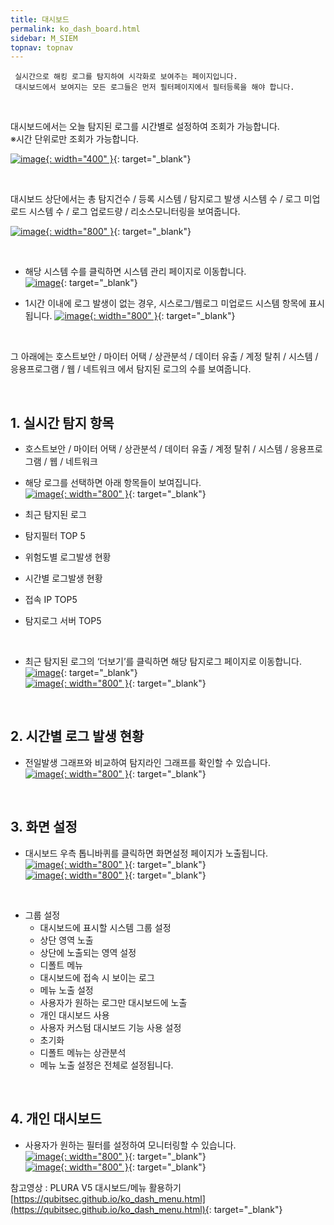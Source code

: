 ```yaml
---
title: 대시보드
permalink: ko_dash_board.html
sidebar: M_SIEM
topnav: topnav
---
```


     실시간으로 해킹 로그를 탐지하여 시각화로 보여주는 페이지입니다.
     대시보드에서 보여지는 모든 로그들은 먼저 필터페이지에서 필터등록을 해야 합니다.

<br />

대시보드에서는 오늘 탐지된 로그를 시간별로 설정하여 조회가 가능합니다.   
※시간 단위로만 조회가 가능합니다.

[![image](/docs/images/Manual/siem/dash/13.png){: width="400" }](/docs/images/Manual/siem/dash/13.png){: target="_blank"}

<br />

대시보드 상단에서는 총 탐지건수 / 등록 시스템 / 탐지로그 발생 시스템 수 / 로그 미업로드 시스템 수 / 로그 업로드량 / 리소스모니터링을 보여줍니다.

[![image](/docs/images/Manual/siem/dash/1.png){: width="800" }](/docs/images/Manual/siem/dash/1.png){: target="_blank"}

<br />

- 해당 시스템 수를 클릭하면 시스템 관리 페이지로 이동합니다.   
[![image](/docs/images/Manual/siem/dash/2.png)](/docs/images/Manual/siem/dash/2.png){: target="_blank"}

- 1시간 이내에 로그 발생이 없는 경우, 시스로그/웹로그 미업로드 시스템 항목에 표시됩니다.
[![image](/docs/images/Manual/siem/dash/3.png){: width="800" }](/docs/images/Manual/siem/dash/3.png){: target="_blank"}

<br />

그 아래에는 호스트보안 / 마이터 어택 / 상관분석 / 데이터 유출 / 계정 탈취 / 시스템 / 응용프로그램 / 웹 / 네트워크 에서 탐지된 로그의 수를 보여줍니다.

<br />

## 1. 실시간 탐지 항목

- 호스트보안 / 마이터 어택 / 상관분석 / 데이터 유출 / 계정 탈취 / 시스템 / 응용프로그램 / 웹 / 네트워크
- 해당 로그를 선택하면 아래 항목들이 보여집니다.   
[![image](/docs/images/Manual/siem/dash/12.png){: width="800" }](/docs/images/Manual/siem/dash/12.png){: target="_blank"}

- 최근 탐지된 로그
- 탐지필터 TOP 5
- 위험도별 로그발생 현황
- 시간별 로그발생 현황
- 접속 IP TOP5
- 탐지로그 서버 TOP5

<br />

- 최근 탐지된 로그의 ‘더보기’를 클릭하면 해당 탐지로그 페이지로 이동합니다.
[![image](/docs/images/Manual/siem/dash/5.png)](/docs/images/Manual/siem/dash/5.png){: target="_blank"}   
[![image](/docs/images/Manual/siem/dash/6.png){: width="800" }](/docs/images/Manual/siem/dash/6.png){: target="_blank"}

<br />

## 2. 시간별 로그 발생 현황

- 전일발생 그래프와 비교하여 탐지라인 그래프를 확인할 수 있습니다.   
[![image](/docs/images/Manual/siem/dash/7.png){: width="800" }](/docs/images/Manual/siem/dash/7.png){: target="_blank"}

<br />

## 3. 화면 설정

- 대시보드 우측 톱니바퀴를 클릭하면 화면설정 페이지가 노출됩니다.   
[![image](/docs/images/Manual/siem/dash/14.png){: width="800" }](/docs/images/Manual/siem/dash/14.png){: target="_blank"}   
[![image](/docs/images/Manual/siem/dash/15.png){: width="800" }](/docs/images/Manual/siem/dash/15.png){: target="_blank"}

 <br />

+ 그룹 설정
   - 대시보드에 표시할 시스템 그룹 설정
   - 상단 영역 노출
   - 상단에 노출되는 영역 설정
   - 디폴트 메뉴
   - 대시보드에 접속 시 보이는 로그
   - 메뉴 노출 설정
   - 사용자가 원하는 로그만 대시보드에 노출
   - 개인 대시보드 사용
   - 사용자 커스텀 대시보드 기능 사용 설정
   - 초기화
   - 디폴트 메뉴는 상관분석
   - 메뉴 노출 설정은 전체로 설정됩니다.

<br />

## 4. 개인 대시보드

- 사용자가 원하는 필터를 설정하여 모니터링할 수 있습니다.   
[![image](/docs/images/Manual/siem/dash/10.png){: width="800" }](/docs/images/Manual/siem/dash/10.png){: target="_blank"}   
[![image](/docs/images/Manual/siem/dash/11.png){: width="800" }](/docs/images/Manual/siem/dash/11.png){: target="_blank"}

 참고영상 : PLURA V5 대시보드/메뉴 활용하기   
 [https://qubitsec.github.io/ko_dash_menu.html](https://qubitsec.github.io/ko_dash_menu.html){: target="_blank"}